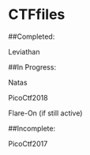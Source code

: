 # CTFfiles

##Completed: 

Leviathan

##In Progress:

Natas 

PicoCtf2018

Flare-On (if still active) 

##Incomplete:

PicoCtf2017

